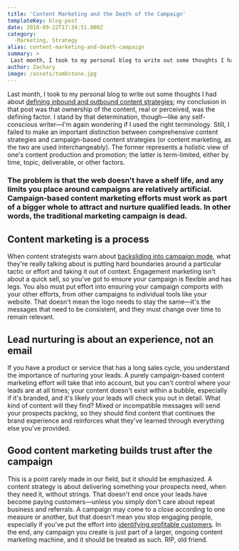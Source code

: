 ```yaml
---
title: 'Content Marketing and the Death of the Campaign'
templateKey: blog-post
date: 2010-09-22T17:34:51.000Z
category: 
  -Marketing, Strategy
alias: content-marketing-and-death-campaign
summary: > 
 Last month, I took to my personal blog to write out some thoughts I had about defining inbound and outbound content strategies; my conclusion in that post was that ownership of the content, real or perceived, was the defining factor. I stand by that determination, though—like any self-conscious writer—I'm again wondering if I used the right terminology.
author: Zachary
image: /assets/tombstone.jpg
---
```


Last month, I took to my personal blog to write out some thoughts I had about [defining inbound and outbound content strategies](http://beggscreative.com/2010/08/defining-inbound-vs-outbound-content-strategies/); my conclusion in that post was that ownership of the content, real or perceived, was the defining factor. I stand by that determination, though—like any self-conscious writer—I'm again wondering if I used the right terminology. Still, I failed to make an important distinction between comprehensive content strategies and campaign-based content strategies (or content marketing, as the two are used interchangeably). The former represents a holistic view of one's content production and promotion; the latter is term-limited, either by time, topic, deliverable, or other factors.

### The problem is that the web doesn't have a shelf life, and any limits you place around campaigns are relatively artificial. Campaign-based content marketing efforts must work as part of a bigger whole to attract and nurture qualified leads. In other words, the traditional marketing campaign is dead.

Content marketing is a process
------------------------------

When content strategists warn about [backsliding into campaign mode](http://blog.junta42.com/content_marketing_blog/2010/09/content-marketing-infinity.html), what they're really talking about is putting hard boundaries around a particular tactic or effort and taking it out of context. Engagement marketing isn't about a quick sell, so you've got to ensure your campaign is flexible and has legs. You also must put effort into ensuring your campaign comports with your other efforts, from other campaigns to individual tools like your website. That doesn't mean the logo needs to stay the same—it's the messages that need to be consistent, and they must change over time to remain relevant.

Lead nurturing is about an experience, not an email
---------------------------------------------------

If you have a product or service that has a long sales cycle, you understand the importance of nurturing your leads. A purely campaign-based content marketing effort will take that into account, but you can't control where your leads are at all times; your content doesn't exist within a bubble, especially if it's branded, and it's likely your leads will check you out in detail. What kind of content will they find? Mixed or incompatible messages will send your prospects packing, so they should find content that continues the brand experience and reinforces what they've learned through everything else you've provided.

Good content marketing builds trust after the campaign
------------------------------------------------------

This is a point rarely made in our field, but it should be emphasized. A content strategy is about delivering something your prospects need, when they need it, without strings. That doesn't end once your leads have become paying customers—unless you simply don't care about repeat business and referrals. A campaign may come to a close according to one measure or another, but that doesn't mean you stop engaging people, especially if you've put the effort into [identifying profitable customers](/2010/08/31/better-market-targeting-through-buyer-personas). In the end, any campaign you create is just part of a larger, ongoing content marketing machine, and it should be treated as such. RIP, old friend.